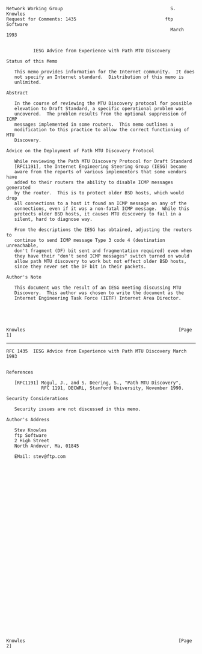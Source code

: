     Network Working Group                                        S. Knowles
    Request for Comments: 1435                                 ftp Software
                                                                 March 1993


              IESG Advice from Experience with Path MTU Discovery

    Status of this Memo

       This memo provides information for the Internet community.  It does
       not specify an Internet standard.  Distribution of this memo is
       unlimited.

    Abstract

       In the course of reviewing the MTU Discovery protocol for possible
       elevation to Draft Standard, a specific operational problem was
       uncovered.  The problem results from the optional suppression of ICMP
       messages implemented in some routers.  This memo outlines a
       modification to this practice to allow the correct functioning of MTU
       Discovery.

    Advice on the Deployment of Path MTU Discovery Protocol

       While reviewing the Path MTU Discovery Protocol for Draft Standard
       [RFC1191], the Internet Engineering Steering Group (IESG) became
       aware from the reports of various implementors that some vendors have
       added to their routers the ability to disable ICMP messages generated
       by the router.  This is to protect older BSD hosts, which would drop
       all connections to a host it found an ICMP message on any of the
       connections, even if it was a non-fatal ICMP message.  While this
       protects older BSD hosts, it causes MTU discovery to fail in a
       silent, hard to diagnose way.

       From the descriptions the IESG has obtained, adjusting the routers to
       continue to send ICMP message Type 3 code 4 (destination unreachable,
       don't fragment (DF) bit sent and fragmentation required) even when
       they have their "don't send ICMP messages" switch turned on would
       allow path MTU discovery to work but not effect older BSD hosts,
       since they never set the DF bit in their packets.

    Author's Note

       This document was the result of an IESG meeting discussing MTU
       Discovery.  This author was chosen to write the document as the
       Internet Engineering Task Force (IETF) Internet Area Director.





    Knowles                                                         [Page 1]

------------------------------------------------------------------------

``` newpage
RFC 1435  IESG Advice from Experience with Path MTU Discovery March 1993


References

   [RFC1191] Mogul, J., and S. Deering, S., "Path MTU Discovery",
             RFC 1191, DECWRL, Stanford University, November 1990.

Security Considerations

   Security issues are not discussed in this memo.

Author's Address

   Stev Knowles
   ftp Software
   2 High Street
   North Andover, Ma, 01845

   EMail: stev@ftp.com


































Knowles                                                         [Page 2]
```
